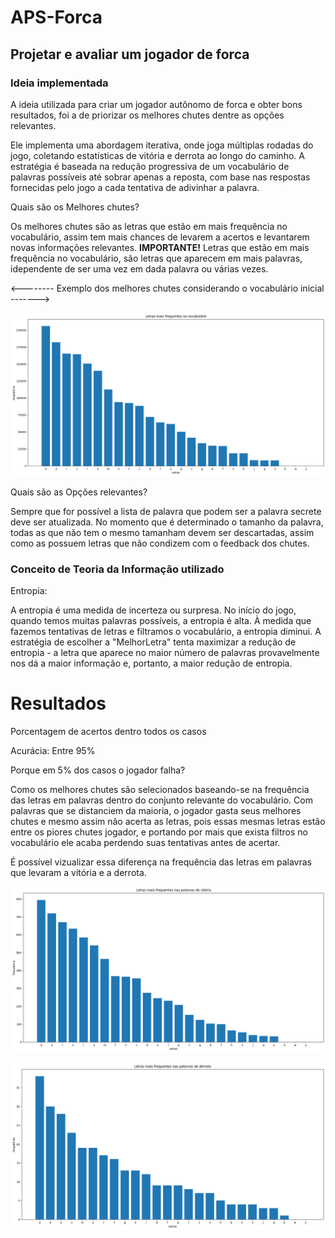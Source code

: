 # APS-Forca

## Projetar e avaliar um jogador de forca

### Ideia implementada

A ideia utilizada para criar um jogador autônomo de forca e obter bons resultados, foi a de priorizar os melhores chutes dentre as opções relevantes.

Ele implementa uma abordagem iterativa, onde joga múltiplas rodadas do jogo, coletando estatísticas de vitória e derrota ao longo do caminho.
A estratégia é baseada na redução progressiva de um vocabulário de palavras possíveis até sobrar apenas a reposta, com base nas respostas fornecidas pelo jogo a cada tentativa de adivinhar a palavra.

Quais são os Melhores chutes?

Os melhores chutes são as letras que estão em mais frequência no vocabulário, assim tem mais chances de levarem a acertos e levantarem  novas informações relevantes. **IMPORTANTE!** Letras que estão em mais frequência no vocabulário, são letras que aparecem em mais        palavras, idependente de ser uma vez em dada palavra ou várias vezes.

<-------- Exemplo dos melhores chutes considerando o vocabulário inicial ------->


![freq_all](freq_all.png)


Quais são as Opções relevantes?

Sempre que for possível a lista de palavra que podem ser a palavra secrete deve ser atualizada. No momento que é determinado o tamanho da palavra, todas as que não tem o mesmo tamanham devem ser descartadas, assim como as possuem letras que não condizem com o feedback dos chutes.

### Conceito de Teoria da Informação utilizado

Entropia: 

A entropia é uma medida de incerteza ou surpresa. No início do jogo, quando temos muitas palavras possíveis, a entropia é alta. À medida que fazemos tentativas de letras e filtramos o vocabulário, a entropia diminui. A estratégia de escolher a "MelhorLetra" tenta maximizar a redução de entropia - a letra que aparece no maior número de palavras provavelmente nos dá a maior informação e, portanto, a maior redução de entropia.

# Resultados

Porcentagem de acertos dentro todos os casos

Acurácia: Entre 95% 

Porque em 5% dos casos o jogador falha?

Como os melhores chutes são selecionados baseando-se na frequência das letras em palavras dentro do conjunto relevante do vocabulário. Com palavras que se distanciem da maioria, o jogador gasta seus melhores chutes e mesmo assim não acerta as letras, pois essas mesmas letras estão entre os piores chutes jogador, e portando por mais que exista filtros no vocabulário ele acaba perdendo suas tentativas antes de acertar.

É possível vizualizar essa diferença na frequência das letras em palavras que levaram a vitória e a derrota.

![freq_all](freq_win.png)



![freq_all](freq_loss.png)





